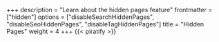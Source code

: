 +++
description = "Learn about the hidden pages feature"
frontmatter = ["hidden"]
options = ["disableSearchHiddenPages", "disableSeoHiddenPages", "disableTagHiddenPages"]
title = "Hidden Pages"
weight = 4
+++
{{< piratify >}}